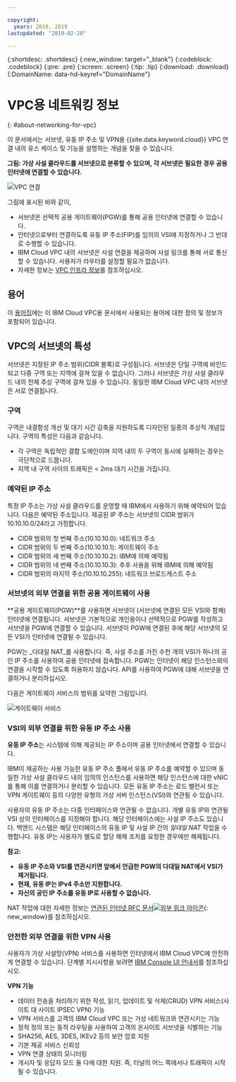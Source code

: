 ```yaml
---

copyright:
  years: 2018, 2019
lastupdated: "2019-02-20"

---
```


{:shortdesc: .shortdesc}
{:new_window: target="_blank"}
{:codeblock: .codeblock}
{:pre: .pre}
{:screen: .screen}
{:tip: .tip}
{:download: .download}
{:DomainName: data-hd-keyref="DomainName"}

# VPC용 네트워킹 정보
{: #about-networking-for-vpc}

이 문서에서는 서브넷, 유동 IP 주소 및 VPN용 {{site.data.keyword.cloud}} VPC 연결 내의 유스 케이스 및 기능을 설명하는 개념을 찾을 수 있습니다.

**그림: 가상 사설 클라우드를 서브넷으로 분류할 수 있으며, 각 서브넷은 필요한 경우 공용 인터넷에 연결할 수 있습니다.**

![VPC 연결](/images/vpc-connectivity-and-security.png)

그림에 표시된 바와 같이,

* 서브넷은 선택적 공용 게이트웨이(PGW)를 통해 공용 인터넷에 연결할 수 있습니다.
* 인터넷으로부터 연결하도록 유동 IP 주소(FIP)를 임의의 VSI에 지정하거나 그 반대로 수행할 수 있습니다.
* IBM Cloud VPC 내의 서브넷은 사설 연결을 제공하며 사설 링크를 통해 서로 통신할 수 있습니다. 사용자가 라우터를 설정할 필요가 없습니다.
* 자세한 정보는 [VPC 인프라 정보](docs/infrastructure/vpc?topic=vpc-about-ibm-cloud-virtual-private-cloud-vpc-infrastructure)를 참조하십시오.

## 용어

이 [용어집](/docs/infrastructure/vpc?topic=vpc-vpc-glossary)에는 이 IBM Cloud VPC용 문서에서 사용되는 용어에 대한 정의 및 정보가 포함되어 있습니다.

## VPC의 서브넷의 특성

서브넷은 지정된 IP 주소 범위(CIDR 블록)로 구성됩니다. 서브넷은 단일 구역에 바인드되고 다중 구역 또는 지역에 걸쳐 있을 수 없습니다. 그러나 서브넷은 가상 사설 클라우드 내의 전체 추상 구역에 걸쳐 있을 수 있습니다. 동일한 IBM Cloud VPC 내의 서브넷은 서로 연결됩니다.

### 구역

구역은 내결함성 개선 및 대기 시간 감축을 지원하도록 디자인된 일종의 추상적 개념입니다. 구역의 특성은 다음과 같습니다.

 * 각 구역은 독립적인 결함 도메인이며 지역 내의 두 구역이 동시에 실패하는 경우는 극단적으로 드뭅니다.
 * 지역 내 구역 사이의 트래픽은 < 2ms 대기 시간을 가집니다. 

### 예약된 IP 주소

특정 IP 주소는 가상 사설 클라우드를 운영할 때 IBM에서 사용하기 위해 예약되어 있습니다. 다음은 예약된 주소입니다. 제공된 IP 주소는 서브넷의 CIDR 범위가 10.10.10.0/24라고 가정합니다.

  * CIDR 범위의 첫 번째 주소(10.10.10.0): 네트워크 주소
  * CIDR 범위의 두 번째 주소(10.10.10.1): 게이트웨이 주소
  * CIDR 범위의 세 번째 주소(10.10.10.2): IBM에 의해 예약됨
  * CIDR 범위의 네 번째 주소(10.10.10.3): 추후 사용을 위해 IBM에 의해 예약됨
  * CIDR 범위의 마지막 주소(10.10.10.255): 네트워크 브로드캐스트 주소

### 서브넷의 외부 연결을 위한 공용 게이트웨이 사용

**공용 게이트웨이(PGW)**를 사용하면 서브넷이 (서브넷에 연결된 모든 VSI와 함께) 인터넷에 연결됩니다. 서브넷은 기본적으로 개인용이나 선택적으로 PGW를 작성하고 서브넷을 PGW에 연결할 수 있습니다. 서브넷이 PGW에 연결된 후에 해당 서브넷의 모든 VSI가 인터넷에 연결될 수 있습니다.

PGW는 _다대일 NAT_를 사용합니다. 즉, 사설 주소를 가진 수천 개의 VSI가 하나의 공인 IP 주소를 사용하여 공용 인터넷에 접속합니다. PGW는 인터넷이 해당 인스턴스와의 연결을 시작할 수 있도록 허용하지 않습니다. API를 사용하여 PGW에 대해 서브넷을 연결하거나 분리하십시오.

다음은 게이트웨이 서비스의 범위를 요약한 그림입니다.

![게이트웨이 서비스](images/scope-of-gateway-services.png)

### VSI의 외부 연결을 위한 유동 IP 주소 사용
**유동 IP 주소**는 시스템에 의해 제공되는 IP 주소이며 공용 인터넷에서 연결할 수 있습니다.

IBM이 제공하는 사용 가능한 유동 IP 주소 풀에서 유동 IP 주소를 예약할 수 있으며 동일한 가상 사설 클라우드 내의 임의의 인스턴스를 사용하면 해당 인스턴스에 대한 vNIC를 통해 이를 연결하거나 분리할 수 있습니다. 모든 유동 IP 주소는 로드 밸런서 또는 VPN 게이트웨이 등의 다양한 유형의 가상 서버 인스턴스(VSI)와 연관될 수 있습니다.

사용자의 유동 IP 주소는 다중 인터페이스와 연관될 수 없습니다. 개별 유동 IP와 연관될 VSI 상의 인터페이스를 지정해야 합니다. 해당 인터페이스에는 사설 IP 주소도 있습니다. 백엔드 시스템은 해당 인터페이스의 유동 IP 및 사설 IP 간의 _일대일 NAT_ 작업을 수행합니다. 유동 IP는 사용자가 별도로 할당 해제 조치를 요청한 경우에만 해제됩니다.

**참고:**
* **유동 IP 주소와 VSI를 연관시키면 앞에서 언급한 PGW의 다대일 NAT에서 VSI가 제거됩니다.**
* **현재, 유동 IP는 IPv4 주소만 지원합니다.**
* **자신의 공인 IP 주소를 유동 IP로 사용할 수 없습니다.**

NAT 작업에 대한 자세한 정보는 [연관된 인터넷 RFC 문서![외부 링크 아이콘](../../icons/launch-glyph.svg "외부 링크 아이콘")](http://www.faqs.org/rfcs/rfc1631.html){: new_window}를 참조하십시오.

### 안전한 외부 연결을 위한 VPN 사용
사용자가 가상 사설망(VPN) 서비스를 사용하면 인터넷에서 IBM Cloud VPC에 안전하게 연결할 수 있습니다. 단계별 지시사항을 보려면 [IBM Console UI 안내서](http://{DomainName}/docs/infrastructure/vpc?topic=vpc-creating-a-vpc-using-the-ibm-cloud-console)를 참조하십시오.

**VPN 기능**
  * 데이터 전송을 처리하기 위한 작성, 읽기, 업데이트 및 삭제(CRUD) VPN 서비스(사이트 대 사이트 IPSEC VPN) 기능
  * VPN 서비스를 고객의 IBM Cloud VPC 또는 가상 네트워크와 연관시키는 기능
  * 정적 정의 또는 동적 라우팅을 사용하여 고객의 온사이트 서브넷을 식별하는 기능
  * SHA256, AES, 3DES, IKEv2 등의 보안 암호 지원
  * 기본 제공 서비스 신뢰성
  * VPN 연결 상태의 모니터링
  * 개시자 및 응답자 모드 둘 다에 대한 지원. 즉, 터널의 어느 쪽에서나 트래픽이 시작될 수 있습니다.
